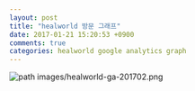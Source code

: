 ```yaml
---
layout: post
title: "healworld 방문 그래프"
date: 2017-01-21 15:20:53 +0900
comments: true
categories: healworld google analytics graph
---
```



![path images/healworld-ga-201702.png](images/healworld-ga-201702.png)


